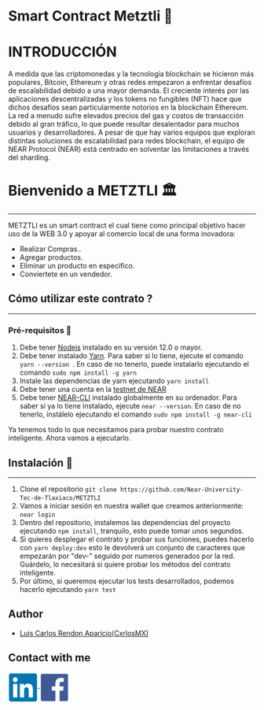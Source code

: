 # Smart Contract Metztli :briefcase:
# INTRODUCCIÓN 
A medida que las criptomonedas y la tecnología blockchain se hicieron más populares, Bitcoin, Ethereum y otras redes empezaron a enfrentar desafíos de escalabilidad debido a una mayor demanda. El creciente interés por las aplicaciones descentralizadas y los tokens no fungibles (NFT) hace que dichos desafíos sean particularmente notorios en la blockchain Ethereum. La red a menudo sufre elevados precios del gas y costos de transacción debido al gran tráfico, lo que puede resultar desalentador para muchos usuarios y desarrolladores. 
A pesar de que hay varios equipos que exploran distintas soluciones de escalabilidad para redes blockchain, el equipo de NEAR Protocol (NEAR) está centrado en solventar las limitaciones a través del sharding.


# Bienvenido a METZTLI :classical_building:
---
METZTLI es un smart contract el cual tiene como principal objetivo hacer uso de la WEB 3.0 y apoyar al comercio local de una forma inovadora:
* Realizar Compras..
* Agregar productos.
* Eliminar un producto en especifico.
* Conviertete en un vendedor.

## Cómo utilizar este contrato ?
---
### Pré-requisitos :hammer:
1. Debe tener [Nodejs](https://nodejs.org/en/) instalado en su versión 12.0 o mayor.
2. Debe tener instalado [Yarn](https://yarnpkg.com/). Para saber si lo tiene, ejecute el comando ```yarn --version ```. En caso de no tenerlo, puede instalarlo ejecutando el comando ```sudo npm install -g yarn```
3. Instale las dependencias de yarn ejecutando ```yarn install```
4. Debe tener una cuenta en la [testnet de NEAR](https://wallet.testnet.near.org/)
5. Debe tener [NEAR-CLI](https://github.com/near/near-cli) instalado globalmente en su ordenador. Para saber si ya lo tiene instalado, ejecute ```near --version```. En caso de no tenerlo, instálelo ejecutando el comando ```sudo npm install -g near-cli``` 

Ya tenemos todo lo que necesitamos para probar nuestro contrato inteligente. Ahora vamos a ejecutarlo.

## Instalación :open_file_folder:
---
1. Clone el repositorio ```git clone https://github.com/Near-University-Tec-de-Tlaxiaco/METZTLI``` 
2. Vamos a iniciar sesión en nuestra wallet que creamos anteriormente: ```near login```
3. Dentro del repositorio, instalemos las dependencias del proyecto ejecutando ```npm install```, tranquilo, esto puede tomar unos segundos.
4. Si quieres desplegar el contrato y probar sus funciones, puedes hacerlo con ```yarn deploy:dev``` esto le devolverá un conjunto de caracteres que empezarán por "dev-" seguido por numeros generados por la red. Guárdelo, lo necesitará si quiere probar los métodos del contrato inteligente.
5. Por último, si queremos ejecutar los tests desarrollados, podemos hacerlo ejecutando ```yarn test```
   

## Author

- [Luis Carlos Rendon Aparicio(CxrlosMX)](https://github.com/cxrlosmx)

## Contact with me

<a target="_blank" rel="vsc" href="https://www.linkedin.com/in/luis-carlos-rendon-8945a0221/">
<img alt="likedin-logo" src="https://github.com/devicons/devicon/blob/master/icons/linkedin/linkedin-original.svg" style="max-width: 100%;"
     width="60" height="60" align="middle">
</a>
<a target="_blank" rel="vsc" href="https://www.facebook.com/luisc.rendon.3">
<img alt="facebook-logo" src="https://github.com/devicons/devicon/blob/master/icons/facebook/facebook-original.svg" style="max-width: 100%;"
     width="60" height="60" align="middle">
</a>


